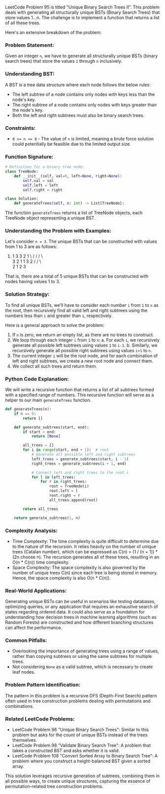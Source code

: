 LeetCode Problem 95 is titled "Unique Binary Search Trees II". This problem deals with generating all structurally unique BSTs (Binary Search Trees) that store values 1...n. The challenge is to implement a function that returns a list of all these trees.

Here's an extensive breakdown of the problem:

### Problem Statement:

Given an integer `n`, we have to generate all structurally unique BSTs (binary search trees) that store the values `1` through `n` inclusively. 

### Understanding BST:

A BST is a tree data structure where each node follows the below rules:
- The left subtree of a node contains only nodes with keys less than the node's key.
- The right subtree of a node contains only nodes with keys greater than the node's key.
- Both the left and right subtrees must also be binary search trees.

### Constraints:

- `0 <= n <= 8` - The value of `n` is limited, meaning a brute force solution could potentially be feasible due to the limited output size.

### Function Signature:

```python
# Definition for a binary tree node:
class TreeNode:
    def __init__(self, val=0, left=None, right=None):
        self.val = val
        self.left = left
        self.right = right

class Solution:
    def generateTrees(self, n: int) -> List[TreeNode]:
```

The function `generateTrees` returns a list of TreeNode objects, each TreeNode object representing a unique BST.

### Understanding the Problem with Examples:

Let's consider `n = 3`. The unique BSTs that can be constructed with values from 1 to 3 are as follows:

1.   1         3     3      2      1
       \       /     /      / \      \
        3     2     1      1   3      2
       /     /       \                 \
      2     1         2                 3

That is, there are a total of 5 unique BSTs that can be constructed with nodes having values 1 to 3.

### Solution Strategy:

To find all unique BSTs, we'll have to consider each number `i` from `1` to `n` as the root, then recursively find all valid left and right subtrees using the numbers less than `i` and greater than `i`, respectively.

Here is a general approach to solve the problem:
1. If `n` is zero, we return an empty list, as there are no trees to construct.
2. We loop through each integer `i` from `1` to `n`:
    a. For each `i`, we recursively generate all possible left subtrees using values `1` to `i-1`.
    b. Similarly, we recursively generate all possible right subtrees using values `i+1` to `n`.
3. The current integer `i` will be the root node, and for each combination of left and right subtrees, we create a new root node and connect them.
4. We collect all such trees and return them.

### Python Code Explanation:

We will write a recursive function that returns a list of all subtrees formed with a specified range of numbers. This recursive function will serve as a helper to our main `generateTrees` function.

```python
def generateTrees(n):
    if n == 0:
        return []

    def generate_subtrees(start, end):
        if start > end:
            return [None]

        all_trees = []
        for i in range(start, end + 1):  # root
            # Generate all possible left and right subtrees
            left_trees = generate_subtrees(start, i - 1)
            right_trees = generate_subtrees(i + 1, end)

            # Connect left and right trees to the root i
            for l in left_trees:
                for r in right_trees:
                    root = TreeNode(i)
                    root.left = l
                    root.right = r
                    all_trees.append(root)

        return all_trees

    return generate_subtrees(1, n)
```

### Complexity Analysis:

- Time Complexity: The time complexity is quite difficult to determine due to the nature of the recursion. It relies heavily on the number of unique trees (Catalan number), which can be expressed as C(n) = (1 / (n + 1)) * (2n choose n). The recursion generates all of these trees, resulting in an O(n * C(n)) time complexity.
- Space Complexity: The space complexity is also governed by the number of unique trees C(n) since each tree is being stored in memory. Hence, the space complexity is also O(n * C(n)).

### Real-World Applications:

Generating unique BSTs can be useful in scenarios like testing databases, optimizing queries, or any application that requires an exhaustive search of states regarding ordered data. It could also serve as a foundation for understanding how decision trees in machine learning algorithms (such as Random Forests) are constructed and how different branching structures can affect the performance.

### Common Pitfalls:

- Overlooking the importance of generating trees using a range of values, rather than copying subtrees or using the same subtrees for multiple trees.
- Not considering `None` as a valid subtree, which is necessary to create leaf nodes.

### Problem Pattern Identification:

The pattern in this problem is a recursive DFS (Depth-First Search) pattern often used in tree construction problems dealing with permutations and combinations.

### Related LeetCode Problems:

- LeetCode Problem 96 "Unique Binary Search Trees": Similar to this problem but asks for the count of unique BSTs instead of the trees themselves.
- LeetCode Problem 98 "Validate Binary Search Tree": A problem that takes a constructed BST and asks whether it is valid.
- LeetCode Problem 108 "Convert Sorted Array to Binary Search Tree": A problem where you construct a height-balanced BST given a sorted array.

This solution leverages recursive generation of subtrees, combining them in all possible ways, to create unique structures, capturing the essence of permutation-related tree construction problems.